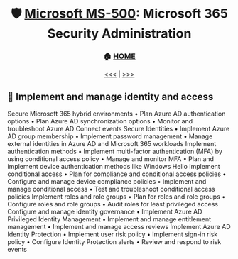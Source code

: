 <div align="center">

# 🛡️ [Microsoft MS-500](ms-500-index.md): Microsoft 365 Security Administration
### 🏠 [HOME](README.md)

[<<<](ms-500-part4.md) | [>>>](ms-500-part2.md)
      
</div>

## 🧑‍ Implement and manage identity and access

Secure Microsoft 365 hybrid environments
• Plan Azure AD authentication options
• Plan Azure AD synchronization options
• Monitor and troubleshoot Azure AD Connect events
Secure Identities
• Implement Azure AD group membership
• Implement password management
• Manage external identities in Azure AD and Microsoft 365 workloads
Implement authentication methods
• Implement multi-factor authentication (MFA) by using conditional access policy
• Manage and monitor MFA
• Plan and implement device authentication methods like Windows Hello
Implement conditional access
• Plan for compliance and conditional access policies
• Configure and manage device compliance policies
• Implement and manage conditional access
• Test and troubleshoot conditional access policies
Implement roles and role groups
• Plan for roles and role groups
• Configure roles and role groups
• Audit roles for least privileged access
Configure and manage identity governance
• Implement Azure AD Privileged Identity Management
• Implement and manage entitlement management
• Implement and manage access reviews
Implement Azure AD Identity Protection
• Implement user risk policy
• Implement sign-in risk policy
• Configure Identity Protection alerts
• Review and respond to risk events
